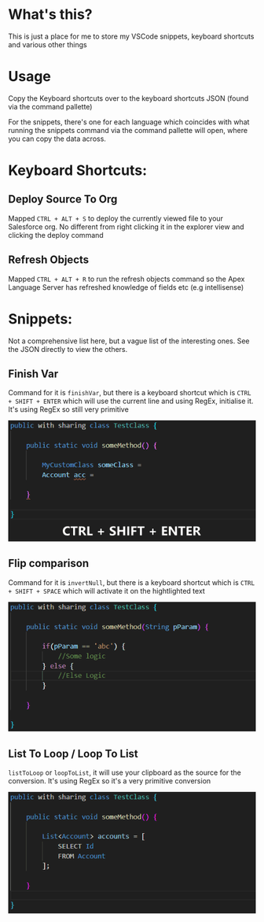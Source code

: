 # What's this?

This is just a place for me to store my VSCode snippets, keyboard shortcuts and various other things

# Usage

Copy the Keyboard shortcuts over to the keyboard shortcuts JSON (found via the command pallette)

For the snippets, there's one for each language which coincides with what running the snippets command via the command pallette will open, where you can copy the data across.

# Keyboard Shortcuts:

## Deploy Source To Org

Mapped `CTRL + ALT + S` to deploy the currently viewed file to your Salesforce org. No different from right clicking it in the explorer view and clicking the deploy command

## Refresh Objects

Mapped `CTRL + ALT + R` to run the refresh objects command so the Apex Language Server has refreshed knowledge of fields etc (e.g intellisense)

# Snippets:

Not a comprehensive list here, but a vague list of the interesting ones. See the JSON directly to view the others.

## Finish Var
Command for it is `finishVar`, but there is a keyboard shortcut which is `CTRL + SHIFT + ENTER` which will use the current line and using RegEx, initialise it. It's using RegEx so still very primitive

![finishVarGif](/media/finishVar.gif)

## Flip comparison
Command for it is `invertNull`, but there is a keyboard shortcut which is `CTRL + SHIFT + SPACE` which will activate it on the hightlighted text
 
![flipComparisonGif](/media/flipComparison.gif)

## List To Loop / Loop To List
`listToLoop` or `loopToList`, it will use your clipboard as the source for the conversion. It's using RegEx so it's a very primitive conversion

![listToLoopAndLoopToListGif](/media/listToLoop-and-loopToList.gif)